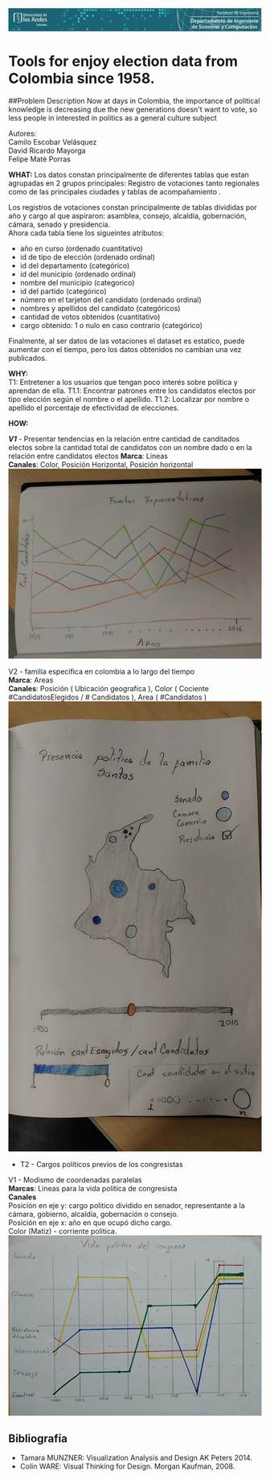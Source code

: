 ![](https://raw.githubusercontent.com/caev03/VA-ProyectoSemestre/master/DISCBanner.JPG)

# Tools for enjoy election data from Colombia since 1958.

##Problem Description
Now at days in Colombia, the importance of political knowledge is decreasing due the new generations doesn't want to vote, so less people in interested in politics  as a general culture subject


Autores:  
Camilo Escobar Velásquez  
David Ricardo Mayorga  
Felipe Matè Porras


**WHAT:**
Los datos constan principalmente de diferentes tablas que estan agrupadas en 2 grupos principales: Registro de votaciones tanto regionales como de las principales ciudades y tablas de acompañamiento .

Los registros de votaciones constan principalmente de tablas divididas por año y cargo al que aspiraron: asamblea, consejo, alcaldía, gobernación, cámara, senado y presidencia.  
Ahora cada tabla tiene los sigueintes atributos:  
- año en curso (ordenado cuantitativo)
- id de tipo de elección (ordenado ordinal)
- id del departamento (categórico)
- id del municipio (ordenado ordinal)
- nombre del municipio (categorico)
- id del partido (categórico)
- número en el tarjeton del candidato (ordenado ordinal)
- nombres y apellidos del candidato (categóricos)
- cantidad de votos obtenidos (cuantitativo)
- cargo obtenido: 1 o nulo en caso contrario (categórico)

Finalmente, al ser datos de las votaciones el dataset es estatico, puede aumentar con el tiempo, pero los datos obtenidos no cambian una vez publicados.



**WHY:**   
T1: Entretener a los usuarios que tengan poco interés sobre política y aprendan de ella.
T1.1: Encontrar patrones entre los candidatos electos por tipo elección según el nombre o el apellido.
T1.2: Localizar por nombre o apellido el porcentaje de efectividad de elecciones.
  

**HOW:**  
    
***V1*** - Presentar tendencias en la relación entre cantidad de canditados electos sobre la cantidad total de candidatos con un nombre dado o en la relación entre candidatos electos
****Marca****: Lineas  
****Canales****: Color, Posición Horizontal, Posición horizontal  
![](https://raw.githubusercontent.com/caev03/VA-ProyectoSemestre/master/T1-V1.png)

V2 - familia especifica en colombia a lo largo del tiempo  
**Marca**: Areas  
**Canales**: Posición ( Ubicación geografica ), Color ( Cociente #CandidatosElegidos / # Candidatos ), Area ( #Candidatos )  
![](https://raw.githubusercontent.com/caev03/VA-ProyectoSemestre/master/T1-V2.png)

 - T2 - Cargos políticos previos de los congresistas
 
V1 - Modismo de coordenadas paralelas  
**Marcas**: Lineas para la vida política de congresista  
**Canales**  
Posición en eje y: cargo politico dividido en senador, representante a la cámara, gobierno, alcaldía, gobernación o consejo.  
Posición en eje x: año en que ocupó dicho cargo.  
Color (Matiz) - corriente politica.  
![](https://raw.githubusercontent.com/caev03/VA-ProyectoSemestre/master/T2-V1.jpg)


## Bibliografía
* Tamara MUNZNER: Visualization Analysis and Design AK Peters 2014.
* Colin WARE: Visual Thinking for Design. Morgan Kaufman, 2008.




